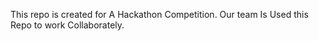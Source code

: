 This repo is created for A Hackathon Competition. Our team Is Used this Repo to work Collaborately.
